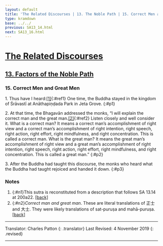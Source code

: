 ```yaml
---
layout: default
title: 'The Related Discourses | 13. The Noble Path | 15. Correct Men and Great Men'
type: kramdown
base: ../../
previous: SA13_14.html
next: SA13_16.html
---
```


# [The Related Discourses](../index.html)
## [13. Factors of the Noble Path](index.html)
### 15. Correct Men and Great Men

1\. Thus have I heard:[\[1\]](#n1){:#ref1} One time, the Buddha stayed in the kingdom of Śrāvastī at Anāthapiṇḍada Park in Jeta Grove.
{:#p1}

2\. At that time, the Bhagavān addressed the monks, “I will explain the correct man and the great man.[\[2\]](#n1){:#ref2} Listen closely and well consider it. What is a correct man? It means a correct man’s accomplishment of right view and a correct man’s accomplishment of right intention, right speech, right action, right effort, right mindfulness, and right concentration. This is called a correct man. What is the great man? It means the great man’s accomplishment of right view and a great man’s accomplishment of right intention, right speech, right action, right effort, right mindfulness, and right concentration. This is called a great man.”
{:#p2}

3\. After the Buddha had taught this discourse, the monks who heard what the Buddha had taught rejoiced and handed it down.
{:#p3}

### Notes
1. {:#n1}This sutra is reconstituted from a description that follows SA 13.14 at 200a22. [\[back\]](#ref1)
2. {:#n2}<em>Correct man and great man</em>. These are literal translations of 正士 and 大士. They were likely translations of sat-puruṣa and mahā-puruṣa. [\[back\]](#ref2)

---

Translator: Charles Patton
{: .translator}
Last Revised: 4 November 2019
{: .revised}

---